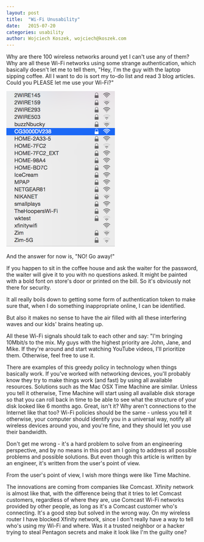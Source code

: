 ```yaml
---
layout: post
title:  "Wi-Fi Unusability"
date:   2015-07-20
categories: usability
author: Wojciech Koszek, wojciech@koszek.com
---
```


Why are there 100 wireless networks around yet I can't use any of them?
Why are all these Wi-Fi networks using some strange authentication,
which basically doesn't let me to tell them, "Hey, I'm the guy with the
laptop sipping coffee. All I want to do is sort my to-do list and read
3 blog articles. Could you PLEASE let me use your Wi-Fi?"

![](/images/2015-07-20-usability_wifi-01.png)

And the answer for now is, "NO! Go away!"

If you happen to sit in the coffee house and ask the waiter for the
password, the waiter will give it to you with no questions asked. It
might be painted with a bold font on store's door or printed on the
bill. So it's obviously not there for security.

It all really boils down to getting some form of authentication token
to make sure that, when I do something inappropriate online, I can be
identified.

But also it makes no sense to have the air filled with all these
interfering waves and our kids' brains heating up.

All these Wi-Fi signals should talk to each other and say: "I'm
bringing 10Mbit/s to the mix. My guys with the highest priority are
John, Jane, and Mike. If they're around and start watching YouTube
videos, I'll prioritize them. Otherwise, feel free to use it.

There are examples of this greedy policy in technology when things
basically work. If you've worked with networking devices, you'll
probably know they try to make things work (and fast) by using all
available resources. Solutions such as the Mac OSX Time Machine are
similar. Unless you tell it otherwise, Time Machine will start using
all available disk storage so that you can roll back in time to be able
to see what the structure of your disk looked like 6 months ago. Great,
isn't it? Why aren't connections to the Internet like that too? Wi-Fi
policies should be the same - unless you tell it otherwise, your
computer should identify you in a universal way, notify all wireless
devices around you, and you're fine, and they should let you use their
bandwidth.

Don't get me wrong - it's a hard problem to solve from an engineering
perspective, and by no means in this post am I going to address all
possible problems and possible solutions. But even though this article
is written by an engineer, it's written from the user's point of view.

From the user's point of view, I wish more things were like Time
Machine.

The innovations are coming from companies like Comcast. Xfinity network
is almost like that, with the difference being that it tries to let
Comcast customers, regardless of where they are, use Comcast Wi-Fi
networks provided by other people, as long as it's a Comcast customer
who's connecting. It's a good step but solved in the wrong way. On my
wireless router I have blocked Xfinity network, since I don't really
have a way to tell who's using my Wi-Fi and where. Was it a trusted
neighbor or a hacker trying to steal Pentagon secrets and make it look
like I'm the guilty one?
